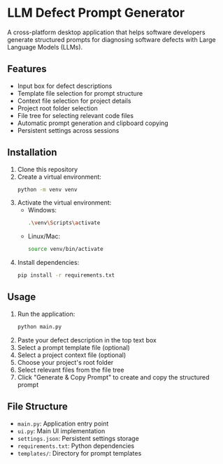 # LLM Defect Prompt Generator

A cross-platform desktop application that helps software developers generate structured prompts for diagnosing software defects with Large Language Models (LLMs).

## Features

- Input box for defect descriptions
- Template file selection for prompt structure
- Context file selection for project details
- Project root folder selection
- File tree for selecting relevant code files
- Automatic prompt generation and clipboard copying
- Persistent settings across sessions

## Installation

1. Clone this repository
2. Create a virtual environment:
   ```bash
   python -m venv venv
   ```
3. Activate the virtual environment:
   - Windows:
     ```bash
     .\venv\Scripts\activate
     ```
   - Linux/Mac:
     ```bash
     source venv/bin/activate
     ```
4. Install dependencies:
   ```bash
   pip install -r requirements.txt
   ```

## Usage

1. Run the application:
   ```bash
   python main.py
   ```
2. Paste your defect description in the top text box
3. Select a prompt template file (optional)
4. Select a project context file (optional)
5. Choose your project's root folder
6. Select relevant files from the file tree
7. Click "Generate & Copy Prompt" to create and copy the structured prompt

## File Structure

- `main.py`: Application entry point
- `ui.py`: Main UI implementation
- `settings.json`: Persistent settings storage
- `requirements.txt`: Python dependencies
- `templates/`: Directory for prompt templates 